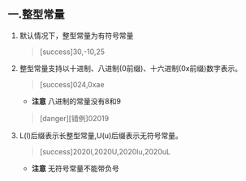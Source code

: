 ## 一.整型常量
1.	默认情况下，整型常量为有符号常量
	
	>[success]30,-10,25
2.	整型常量支持以十进制、八进制(0前缀)、十六进制(0x前缀)数字表示。
	>[success]024,0xae
	
	+	**注意** 八进制的常量没有8和9
		
	>[danger][错例]02019
	
3.	L(l)后缀表示长整型常量,U(u)后缀表示无符号常量。
	>[success]2020l,2020U,2020lu,2020uL

	+	**注意** 无符号常量不能带负号
